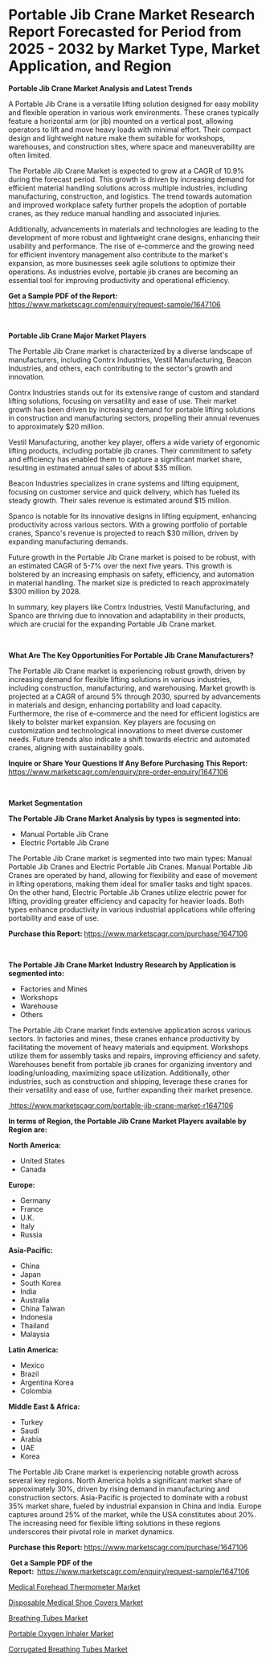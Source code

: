<p><h1>Portable Jib Crane Market Research Report Forecasted for Period from 2025 -  2032 by Market Type, Market Application, and Region</h1></p><p><strong>Portable Jib Crane Market Analysis and Latest Trends</strong></p>
<p><p>A Portable Jib Crane is a versatile lifting solution designed for easy mobility and flexible operation in various work environments. These cranes typically feature a horizontal arm (or jib) mounted on a vertical post, allowing operators to lift and move heavy loads with minimal effort. Their compact design and lightweight nature make them suitable for workshops, warehouses, and construction sites, where space and maneuverability are often limited.</p><p>The Portable Jib Crane Market is expected to grow at a CAGR of 10.9% during the forecast period. This growth is driven by increasing demand for efficient material handling solutions across multiple industries, including manufacturing, construction, and logistics. The trend towards automation and improved workplace safety further propels the adoption of portable cranes, as they reduce manual handling and associated injuries.</p><p>Additionally, advancements in materials and technologies are leading to the development of more robust and lightweight crane designs, enhancing their usability and performance. The rise of e-commerce and the growing need for efficient inventory management also contribute to the market's expansion, as more businesses seek agile solutions to optimize their operations. As industries evolve, portable jib cranes are becoming an essential tool for improving productivity and operational efficiency.</p></p>
<p><strong>Get a Sample PDF of the Report:&nbsp;</strong> <a href="https://www.marketscagr.com/enquiry/request-sample/1647106?utm_campaign=2887&utm_medium=2&utm_source=Github&utm_content=ia&utm_term=10042025&utm_id=portable-jib-crane">https://www.marketscagr.com/enquiry/request-sample/1647106</a></p>
<p>&nbsp;</p>
<p><strong>Portable Jib Crane Major Market Players</strong></p>
<p><p>The Portable Jib Crane market is characterized by a diverse landscape of manufacturers, including Contrx Industries, Vestil Manufacturing, Beacon Industries, and others, each contributing to the sector's growth and innovation. </p><p>Contrx Industries stands out for its extensive range of custom and standard lifting solutions, focusing on versatility and ease of use. Their market growth has been driven by increasing demand for portable lifting solutions in construction and manufacturing sectors, propelling their annual revenues to approximately $20 million.</p><p>Vestil Manufacturing, another key player, offers a wide variety of ergonomic lifting products, including portable jib cranes. Their commitment to safety and efficiency has enabled them to capture a significant market share, resulting in estimated annual sales of about $35 million.</p><p>Beacon Industries specializes in crane systems and lifting equipment, focusing on customer service and quick delivery, which has fueled its steady growth. Their sales revenue is estimated around $15 million.</p><p>Spanco is notable for its innovative designs in lifting equipment, enhancing productivity across various sectors. With a growing portfolio of portable cranes, Spanco's revenue is projected to reach $30 million, driven by expanding manufacturing demands.</p><p>Future growth in the Portable Jib Crane market is poised to be robust, with an estimated CAGR of 5-7% over the next five years. This growth is bolstered by an increasing emphasis on safety, efficiency, and automation in material handling. The market size is predicted to reach approximately $300 million by 2028.</p><p>In summary, key players like Contrx Industries, Vestil Manufacturing, and Spanco are thriving due to innovation and adaptability in their products, which are crucial for the expanding Portable Jib Crane market.</p></p>
<p>&nbsp;</p>
<p><strong>What Are The Key Opportunities For Portable Jib Crane Manufacturers?</strong></p>
<p><p>The Portable Jib Crane market is experiencing robust growth, driven by increasing demand for flexible lifting solutions in various industries, including construction, manufacturing, and warehousing. Market growth is projected at a CAGR of around 5% through 2030, spurred by advancements in materials and design, enhancing portability and load capacity. Furthermore, the rise of e-commerce and the need for efficient logistics are likely to bolster market expansion. Key players are focusing on customization and technological innovations to meet diverse customer needs. Future trends also indicate a shift towards electric and automated cranes, aligning with sustainability goals.</p></p>
<p><strong>Inquire or Share Your Questions If Any Before Purchasing This Report:</strong> <a href="https://www.marketscagr.com/enquiry/pre-order-enquiry/1647106?utm_campaign=2887&utm_medium=2&utm_source=Github&utm_content=ia&utm_term=10042025&utm_id=portable-jib-crane">https://www.marketscagr.com/enquiry/pre-order-enquiry/1647106</a></p>
<p>&nbsp;</p>
<p><strong>Market Segmentation</strong></p>
<p><strong>The Portable Jib Crane Market Analysis by types is segmented into:</strong></p>
<p><ul><li>Manual Portable Jib Crane</li><li>Electric Portable Jib Crane</li></ul></p>
<p><p>The Portable Jib Crane market is segmented into two main types: Manual Portable Jib Cranes and Electric Portable Jib Cranes. Manual Portable Jib Cranes are operated by hand, allowing for flexibility and ease of movement in lifting operations, making them ideal for smaller tasks and tight spaces. On the other hand, Electric Portable Jib Cranes utilize electric power for lifting, providing greater efficiency and capacity for heavier loads. Both types enhance productivity in various industrial applications while offering portability and ease of use.</p></p>
<p><strong>Purchase this Report:&nbsp;</strong><a href="https://www.marketscagr.com/purchase/1647106?utm_campaign=2887&utm_medium=2&utm_source=Github&utm_content=ia&utm_term=10042025&utm_id=portable-jib-crane">https://www.marketscagr.com/purchase/1647106</a></p>
<p>&nbsp;</p>
<p><strong>The Portable Jib Crane Market Industry Research by Application is segmented into:</strong></p>
<p><ul><li>Factories and Mines</li><li>Workshops</li><li>Warehouse</li><li>Others</li></ul></p>
<p><p>The Portable Jib Crane market finds extensive application across various sectors. In factories and mines, these cranes enhance productivity by facilitating the movement of heavy materials and equipment. Workshops utilize them for assembly tasks and repairs, improving efficiency and safety. Warehouses benefit from portable jib cranes for organizing inventory and loading/unloading, maximizing space utilization. Additionally, other industries, such as construction and shipping, leverage these cranes for their versatility and ease of use, further expanding their market presence.</p></p>
<p><a href="https://www.marketscagr.com/portable-jib-crane-market-r1647106?utm_campaign=2887&utm_medium=2&utm_source=Github&utm_content=ia&utm_term=10042025&utm_id=portable-jib-crane">&nbsp;https://www.marketscagr.com/portable-jib-crane-market-r1647106</a></p>
<p><strong>In terms of Region, the Portable Jib Crane Market Players available by Region are:</strong></p>
<p>
    <p> <strong> North America: </strong>
        <ul>
            <li>United States</li>
            <li>Canada</li>
        </ul>
        </p> 
    <p> <strong> Europe: </strong>
        <ul>
            <li>Germany</li>
            <li>France</li>
            <li>U.K.</li>
            <li>Italy</li>
            <li>Russia</li>
        </ul>
        </p> 
    <p> <strong> Asia-Pacific: </strong>
        <ul>
            <li>China</li>
            <li>Japan</li>
            <li>South Korea</li>
            <li>India</li>
            <li>Australia</li>
            <li>China Taiwan</li>
            <li>Indonesia</li>
            <li>Thailand</li>
            <li>Malaysia</li>
        </ul>
        </p> 
    <p> <strong> Latin America: </strong>
        <ul>
            <li>Mexico</li>
            <li>Brazil</li>
            <li>Argentina Korea</li>
            <li>Colombia</li>
        </ul>
        </p> 
    <p> <strong> Middle East & Africa: </strong>
        <ul>
            <li>Turkey</li>
            <li>Saudi</li>
            <li>Arabia</li>
            <li>UAE</li>
            <li>Korea</li>
        </ul>
    </p>
    </p>
<p><p>The Portable Jib Crane market is experiencing notable growth across several key regions. North America holds a significant market share of approximately 30%, driven by rising demand in manufacturing and construction sectors. Asia-Pacific is projected to dominate with a robust 35% market share, fueled by industrial expansion in China and India. Europe captures around 25% of the market, while the USA constitutes about 20%. The increasing need for flexible lifting solutions in these regions underscores their pivotal role in market dynamics.</p></p>
<p><strong>Purchase this Report: </strong><a href="https://www.marketscagr.com/purchase/1647106?utm_campaign=2887&utm_medium=2&utm_source=Github&utm_content=ia&utm_term=10042025&utm_id=portable-jib-crane">https://www.marketscagr.com/purchase/1647106</a></p>
<p>&nbsp;<strong>Get a Sample PDF of the Report:&nbsp;&nbsp;</strong><a href="https://www.marketscagr.com/enquiry/request-sample/1647106?utm_campaign=2887&utm_medium=2&utm_source=Github&utm_content=ia&utm_term=10042025&utm_id=portable-jib-crane">https://www.marketscagr.com/enquiry/request-sample/1647106</a></p>
<p><strong></strong></p>
<p><p><a href="https://www.linkedin.com/pulse/evolvingmedical-forehead-thermometer-marketdynamics-types-applications-ir0dc?utm_campaign=2887&utm_medium=2&utm_source=Github&utm_content=ia&utm_term=10042025&utm_id=portable-jib-crane">Medical Forehead Thermometer Market</a></p><p><a href="https://www.linkedin.com/pulse/comprehensive-overview-disposable-medical-shoe-covers-market-wdxyf?utm_campaign=2887&utm_medium=2&utm_source=Github&utm_content=ia&utm_term=10042025&utm_id=portable-jib-crane">Disposable Medical Shoe Covers Market</a></p><p><a href="https://www.linkedin.com/pulse/breathing-tubes-market-growth-outlook-2025-2032-sales-revenue-x3eif?utm_campaign=2887&utm_medium=2&utm_source=Github&utm_content=ia&utm_term=10042025&utm_id=portable-jib-crane">Breathing Tubes Market</a></p><p><a href="https://www.linkedin.com/pulse/portable-oxygen-inhaler-market-analysis-anticipated-136-cagr-zdw2c?utm_campaign=2887&utm_medium=2&utm_source=Github&utm_content=ia&utm_term=10042025&utm_id=portable-jib-crane">Portable Oxygen Inhaler Market</a></p><p><a href="https://www.linkedin.com/pulse/forecasting-future-corrugated-breathing-tubes-market-size-projected-hgtbf?utm_campaign=2887&utm_medium=2&utm_source=Github&utm_content=ia&utm_term=10042025&utm_id=portable-jib-crane">Corrugated Breathing Tubes Market</a></p></p>